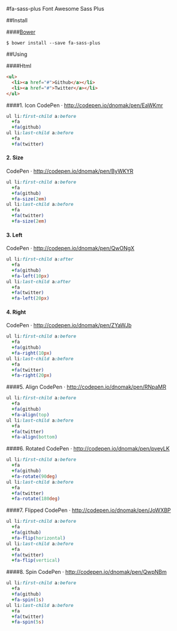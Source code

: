 #fa-sass-plus
Font Awesome Sass Plus

##Install

####[Bower](http://bower.io)
```
$ bower install --save fa-sass-plus
```

##Using

####Html
```html
<ul>
  <li><a href="#">Github</a></li>
  <li><a href="#">Twitter</a></li>
</ul>
```

####1. Icon
CodePen · http://codepen.io/dnomak/pen/EaWKmr
```sass
ul li:first-child a:before
  +fa
  +fa(github)
ul li:last-child a:before
  +fa
  +fa(twitter)
```

#### 2. Size
CodePen · http://codepen.io/dnomak/pen/ByWKYR
```sass
ul li:first-child a:before
  +fa
  +fa(github)
  +fa-size(2em)
ul li:last-child a:before
  +fa
  +fa(twitter)
  +fa-size(2em)
```

#### 3. Left
CodePen · http://codepen.io/dnomak/pen/QwONgX
```sass
ul li:first-child a:after
  +fa
  +fa(github)
  +fa-left(10px)
ul li:last-child a:after
  +fa
  +fa(twitter)
  +fa-left(20px)
```

#### 4. Right
CodePen · http://codepen.io/dnomak/pen/ZYaWJb
```sass
ul li:first-child a:before
  +fa
  +fa(github)
  +fa-right(10px)
ul li:last-child a:before
  +fa
  +fa(twitter)
  +fa-right(20px)
```

####5. Align
CodePen · http://codepen.io/dnomak/pen/RNpaMR
```sass
ul li:first-child a:before
  +fa
  +fa(github)
  +fa-align(top)
ul li:last-child a:before
  +fa
  +fa(twitter)
  +fa-align(bottom)
```

####6. Rotated
CodePen · http://codepen.io/dnomak/pen/pveyLK
```sass
ul li:first-child a:before
  +fa
  +fa(github)
  +fa-rotate(90deg)
ul li:last-child a:before
  +fa
  +fa(twitter)
  +fa-rotate(180deg)
```

####7. Flipped
CodePen · http://codepen.io/dnomak/pen/JoWXBP
```sass
ul li:first-child a:before
  +fa
  +fa(github)
  +fa-flip(horizontal)
ul li:last-child a:before
  +fa
  +fa(twitter)
  +fa-flip(vertical)
```

####8. Spin
CodePen · http://codepen.io/dnomak/pen/QwpNBm
```sass
ul li:first-child a:before
  +fa
  +fa(github)
  +fa-spin(1s)
ul li:last-child a:before
  +fa
  +fa(twitter)
  +fa-spin(5s)
```

